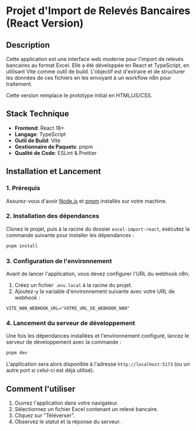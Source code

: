 # Projet d'Import de Relevés Bancaires (React Version)

## Description

Cette application est une interface web moderne pour l'import de relevés bancaires au format Excel. Elle a été développée en React et TypeScript, en utilisant Vite comme outil de build. L'objectif est d'extraire et de structurer les données de ces fichiers en les envoyant à un workflow n8n pour traitement.

Cette version remplace le prototype initial en HTML/JS/CSS.

## Stack Technique

- **Frontend**: React 18+
- **Langage**: TypeScript
- **Outil de Build**: Vite
- **Gestionnaire de Paquets**: pnpm
- **Qualité de Code**: ESLint & Prettier

## Installation et Lancement

### 1. Prérequis

Assurez-vous d'avoir [Node.js](https://nodejs.org/) et [pnpm](https://pnpm.io/installation) installés sur votre machine.

### 2. Installation des dépendances

Clonez le projet, puis à la racine du dossier `excel-import-react`, exécutez la commande suivante pour installer les dépendances :

```bash
pnpm install
```

### 3. Configuration de l'environnement

Avant de lancer l'application, vous devez configurer l'URL du webhook n8n.

1.  Créez un fichier `.env.local` à la racine du projet.
2.  Ajoutez-y la variable d'environnement suivante avec votre URL de webhook :

```
VITE_N8N_WEBHOOK_URL="VOTRE_URL_DE_WEBHOOK_N8N"
```

### 4. Lancement du serveur de développement

Une fois les dépendances installées et l'environnement configuré, lancez le serveur de développement avec la commande :

```bash
pnpm dev
```

L'application sera alors disponible à l'adresse `http://localhost:5173` (ou un autre port si celui-ci est déjà utilisé).

## Comment l'utiliser

1.  Ouvrez l'application dans votre navigateur.
2.  Sélectionnez un fichier Excel contenant un relevé bancaire.
3.  Cliquez sur "Téléverser".
4.  Observez le statut et la réponse du serveur.